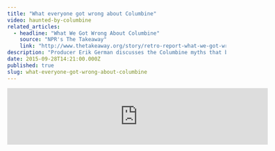 ```yaml
---
title: "What everyone got wrong about Columbine"
video: haunted-by-columbine
related_articles:
  - headline: "What We Got Wrong About Columbine"
    source: "NPR's The Takeaway"
    link: "http://www.thetakeaway.org/story/retro-report-what-we-got-wrong-about-columbine/"
description: "Producer Erik German discusses the Columbine myths that began spreading during the attack and were never truly dispelled."
date: 2015-09-28T14:21:00.000Z
published: true
slug: what-everyone-got-wrong-about-columbine
---
```


<iframe width="600" height="130" frameborder="0" scrolling="no" src="https://www.wnyc.org/widgets/ondemand_player/takeaway/#file=%2Faudio%2Fxspf%2F533994%2F"></iframe>

